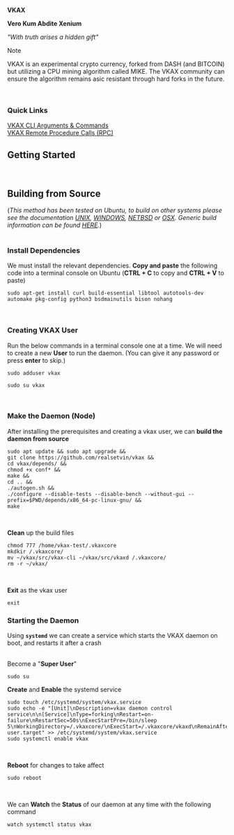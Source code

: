 **VKAX**
<br/>

**Vero Kum Abdite Xenium**
<br/>

*"_With truth arises a hidden gift_"*
<br/>

> [!NOTE]
> VKAX is an experimental crypto currency, forked from DASH (and BITCOIN) but utilizing a CPU mining algorithm called MIKE. The VKAX community can ensure the algorithm remains asic resistant through hard forks in the future. 
<br/>

### Quick Links
[VKAX CLI Arguments & Commands](https://github.com/realsetvin/vkax/blob/master/doc/vkax-cli-wallet-arguments-and-commands.md)
<br/>
[VKAX Remote Procedure Calls (RPC)](https://github.com/realsetvin/vkax/blob/master/doc/vkax-remote-procedure-calls)
<br/>


## Getting Started
<br/>




## Building from Source
(*This method has been tested on Ubuntu, to build on other systems please see the documentation
[UNIX](https://github.com/realsetvin/vkax/blob/master/doc/build-unix.md), 
[WINDOWS](https://github.com/realsetvin/vkax/blob/master/doc/build-windows.md), 
[NETBSD](https://github.com/realsetvin/vkax/blob/master/doc/build-netbsd.md) or 
[OSX](https://github.com/realsetvin/vkax/blob/master/doc/build-osx.md). 
Generic build information can be found [HERE](https://github.com/realsetvin/vkax/blob/master/doc/build-generic.md).*)
<br/>
<br/>
### Install Dependencies
We must install the relevant dependencies. **Copy and paste** the following code into a terminal console on Ubuntu (**CTRL + C** to copy and **CTRL + V** to paste) 
```
sudo apt-get install curl build-essential libtool autotools-dev automake pkg-config python3 bsdmainutils bison nohang

```
<br/>

### Creating VKAX User
Run the below commands in a terminal console one at a time. We will need to create a new **User** to run the daemon. (You can give it any password or press **enter** to skip.)
```
sudo adduser vkax
```
```
sudo su vkax
```
<br/>

### Make the Daemon (Node)
After installing the prerequisites and creating a vkax user, we can **build the daemon from source**
```
sudo apt update && sudo apt upgrade &&
git clone https://github.com/realsetvin/vkax &&
cd vkax/depends/ &&
chmod +x conf* &&
make &&
cd .. &&
./autogen.sh &&
./configure --disable-tests --disable-bench --without-gui --prefix=$PWD/depends/x86_64-pc-linux-gnu/ &&
make
```
<br/>

**Clean** up the build files
```
chmod 777 /home/vkax-test/.vkaxcore
mkdkir /.vkaxcore/
mv ~/vkax/src/vkax-cli ~/vkax/src/vkaxd /.vkaxcore/
rm -r ~/vkax/
```
<br/>

**Exit** as the vkax user
```
exit
```


### Starting the Daemon
Using **`systemd`** we can create a service which starts the VKAX daemon on boot, and restarts it after a crash
<br/>
<br/>

Become a "**Super User**"
```
sudo su
```

**Create** and **Enable** the systemd service
```
sudo touch /etc/systemd/system/vkax.service
sudo echo -e "[Unit]\nDescription=vkax daemon control service\n\n[Service]\nType=forking\nRestart=on-failure\nRestartSec=50s\nExecStartPre=/bin/sleep 5\nWorkingDirectory=/.vkaxcore/\nExecStart=/.vkaxcore/vkaxd\nRemainAfterExit=yes\n\n[Install]\nWantedBy=multi-user.target" >> /etc/systemd/system/vkax.service
sudo systemctl enable vkax
```
<br/>

**Reboot** for changes to take affect
```
sudo reboot
```
<br/>

We can **Watch** the **Status** of our daemon at any time with the following command
```
watch systemctl status vkax
```

